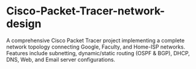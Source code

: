 # Cisco-Packet-Tracer-network-design
A comprehensive Cisco Packet Tracer project implementing a complete network topology connecting Google, Faculty, and Home-ISP networks. Features include subnetting, dynamic/static routing (OSPF &amp; BGP), DHCP, DNS, Web, and Email server configurations.
